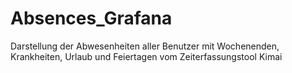 # Absences_Grafana
Darstellung der Abwesenheiten aller Benutzer mit Wochenenden, Krankheiten, Urlaub und Feiertagen vom Zeiterfassungstool Kimai
